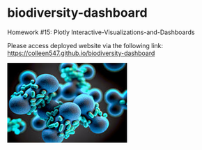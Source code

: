 # biodiversity-dashboard

Homework #15: Plotly Interactive-Visualizations-and-Dashboards

Please access deployed website via the following link: https://colleen547.github.io/biodiversity-dashboard

![1-Logo](Images/Germ_Disease.png)
